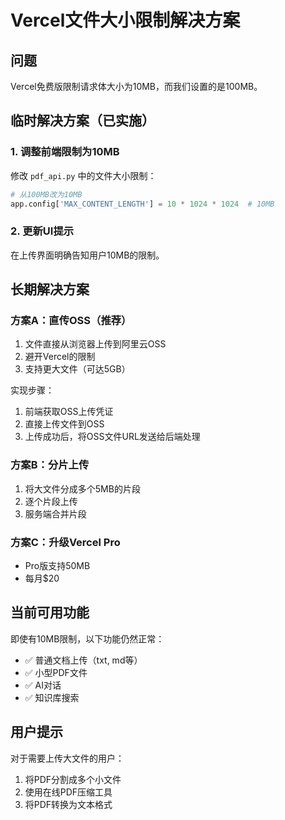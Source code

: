 # Vercel文件大小限制解决方案

## 问题
Vercel免费版限制请求体大小为10MB，而我们设置的是100MB。

## 临时解决方案（已实施）

### 1. 调整前端限制为10MB
修改 `pdf_api.py` 中的文件大小限制：

```python
# 从100MB改为10MB
app.config['MAX_CONTENT_LENGTH'] = 10 * 1024 * 1024  # 10MB
```

### 2. 更新UI提示
在上传界面明确告知用户10MB的限制。

## 长期解决方案

### 方案A：直传OSS（推荐）
1. 文件直接从浏览器上传到阿里云OSS
2. 避开Vercel的限制
3. 支持更大文件（可达5GB）

实现步骤：
1. 前端获取OSS上传凭证
2. 直接上传文件到OSS
3. 上传成功后，将OSS文件URL发送给后端处理

### 方案B：分片上传
1. 将大文件分成多个5MB的片段
2. 逐个片段上传
3. 服务端合并片段

### 方案C：升级Vercel Pro
- Pro版支持50MB
- 每月$20

## 当前可用功能

即使有10MB限制，以下功能仍然正常：
- ✅ 普通文档上传（txt, md等）
- ✅ 小型PDF文件
- ✅ AI对话
- ✅ 知识库搜索

## 用户提示

对于需要上传大文件的用户：
1. 将PDF分割成多个小文件
2. 使用在线PDF压缩工具
3. 将PDF转换为文本格式